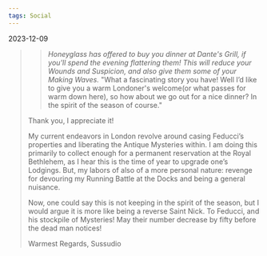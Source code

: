 ```yaml
---
tags: Social 
---
```

2023-12-09
>> *Honeyglass has offered to buy you dinner at Dante's Grill, if you'll spend the evening flattering them! This will reduce your Wounds and Suspicion, and also give them some of your Making Waves.*
>> "What a fascinating story you have! Well I’d like to give you a warm Londoner's welcome(or what passes for warm down here), so how about we go out for a nice dinner? In the spirit of the season of course."
>
>Thank you, I appreciate it!
>
>My current endeavors in London revolve around casing Feducci’s properties and liberating the Antique Mysteries within. I am doing this primarily to collect enough for a permanent reservation at the Royal Bethlehem, as I hear this is the time of year to upgrade one’s Lodgings. But, my labors of also of a more personal nature: revenge for devouring my Running Battle at the Docks and being a general nuisance. 
>
>Now, one could say this is not keeping in the spirit of the season, but I would argue it is more like being a reverse Saint Nick. To Feducci, and his stockpile of Mysteries! May their number decrease by fifty before the dead man notices!
>
> Warmest Regards,
> Sussudio 